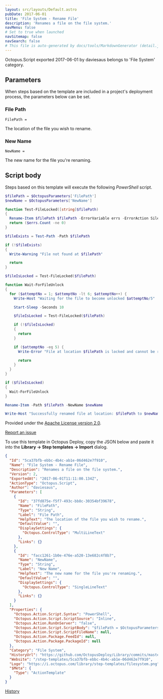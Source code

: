```yaml
---
layout: src/layouts/Default.astro
pubDate: 2017-06-01
title: 'File System - Rename File'
description: 'Renames a file on the file system.'
navMenu: false
# Set to true when launched
navSitemap: false
navSearch: false
# This file is auto-generated by docs/tools/MarkdownGenerator (detail.js)
---
```


Octopus.Script exported 2017-06-01 by daviesaus belongs to 'File System' category.

## Parameters

When steps based on the template are included in a project's deployment process, the parameters below can be set.


<div class="param">

### File Path

`FilePath = `

The location of the file you wish to rename.

</div>
        
<div class="param">

### New Name

`NewName = `

The new name for the file you're renaming.

</div>
        

## Script body

Steps based on this template will execute the following *PowerShell* script.

```powershell
$filePath = $OctopusParameters['FilePath']
$newName = $OctopusParameters['NewName']

function Test-FileLocked([string]$filePath)
{
  Rename-Item $filePath $filePath -ErrorVariable errs -ErrorAction SilentlyContinue
  return ($errs.Count -ne 0)
}

$fileExists = Test-Path -Path $filePath

if (!$fileExists)
{
  Write-Warning "File not found at $filePath"

  return
}

$fileIsLocked = Test-FileLocked($filePath)

function Wait-ForFileUnlock
{
  for ($attemptNo = 1; $attemptNo -lt 6; $attemptNo++) {
    Write-Host "Waiting for the file to become unlocked $attemptNo/5"

    Start-Sleep -Seconds 10

    $fileIsLocked = Test-FileLocked($filePath)

    if (!$fileIsLocked)
    {
      return
    }

    if ($attemptNo -eq 5) {
      Write-Error "File at location $filePath is locked and cannot be renamed"

      return
    }
  }
}

if ($fileIsLocked)
{
  Wait-ForFileUnlock
}

Rename-Item -Path $filePath -NewName $newName

Write-Host "Successfully renamed file at location: $filePath to $newName"
```

Provided under the [Apache License version 2.0](https://github.com/OctopusDeploy/Library/blob/master/LICENSE.txt).

[Report an issue](https://github.com/OctopusDeploy/Library/issues/new?assignees=&labels=&projects=&template=bug-report.yml&title=Issue%20with%20File%20System%20-%20Rename%20File&step-template=File%20System%20-%20Rename%20File)

<div class="get-json">

To use this template in Octopus Deploy, copy the JSON below and paste it into the **Library → Step templates → Import** dialog.

```json
{
  "Id": "5ca37bfb-ebbc-4b4c-ab1e-06d462e7f910",
  "Name": "File System - Rename File",
  "Description": "Renames a file on the file system.",
  "Version": 2,
  "ExportedAt": "2017-06-01T11:11:00.134Z",
  "ActionType": "Octopus.Script",
  "Author": "daviesaus",
  "Parameters": [
    {
      "Id": "37fd875e-f5f7-493c-bb8c-30354bf39678",
      "Name": "FilePath",
      "Type": "String",
      "Label": "File Path",
      "HelpText": "The location of the file you wish to rename.",
      "DefaultValue": "",
      "DisplaySettings": {
        "Octopus.ControlType": "MultiLineText"
      },
      "Links": {}
    },
    {
      "Id": "facc1261-1b0e-476e-a520-13e682c4f8b7",
      "Name": "NewName",
      "Type": "String",
      "Label": "New Name",
      "HelpText": "The new name for the file you're renaming.",
      "DefaultValue": "",
      "DisplaySettings": {
        "Octopus.ControlType": "SingleLineText"
      },
      "Links": {}
    }
  ],
  "Properties": {
    "Octopus.Action.Script.Syntax": "PowerShell",
    "Octopus.Action.Script.ScriptSource": "Inline",
    "Octopus.Action.RunOnServer": "false",
    "Octopus.Action.Script.ScriptBody": "$filePath = $OctopusParameters['FilePath']\n$newName = $OctopusParameters['NewName']\n\nfunction Test-FileLocked([string]$filePath)\n{\n  Rename-Item $filePath $filePath -ErrorVariable errs -ErrorAction SilentlyContinue\n  return ($errs.Count -ne 0)\n}\n\n$fileExists = Test-Path -Path $filePath\n\nif (!$fileExists)\n{\n  Write-Warning \"File not found at $filePath\"\n\n  return\n}\n\n$fileIsLocked = Test-FileLocked($filePath)\n\nfunction Wait-ForFileUnlock\n{\n  for ($attemptNo = 1; $attemptNo -lt 6; $attemptNo++) {\n    Write-Host \"Waiting for the file to become unlocked $attemptNo/5\"\n\n    Start-Sleep -Seconds 10\n\n    $fileIsLocked = Test-FileLocked($filePath)\n\n    if (!$fileIsLocked)\n    {\n      return\n    }\n\n    if ($attemptNo -eq 5) {\n      Write-Error \"File at location $filePath is locked and cannot be renamed\"\n\n      return\n    }\n  }\n}\n\nif ($fileIsLocked)\n{\n  Wait-ForFileUnlock\n}\n\nRename-Item -Path $filePath -NewName $newName\n\nWrite-Host \"Successfully renamed file at location: $filePath to $newName\"",
    "Octopus.Action.Script.ScriptFileName": null,
    "Octopus.Action.Package.FeedId": null,
    "Octopus.Action.Package.PackageId": null
  },
  "Category": "File System",
  "HistoryUrl": "https://github.com/OctopusDeploy/Library/commits/master/step-templates//opt/buildagent/work/75443764cd38076d/step-templates/file-system-rename-file.json",
  "Website": "/step-templates/5ca37bfb-ebbc-4b4c-ab1e-06d462e7f910",
  "Logo": "https://i.octopus.com/library/step-templates/filesystem.png",
  "$Meta": {
    "Type": "ActionTemplate"
  }
}
```

[History](https://github.com/OctopusDeploy/Library/commits/master/step-templates/https://github.com/OctopusDeploy/Library/commits/master/step-templates//opt/buildagent/work/75443764cd38076d/step-templates/file-system-rename-file.json)

</div>
